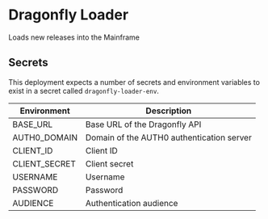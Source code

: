 # Dragonfly Loader

Loads new releases into the Mainframe

## Secrets

This deployment expects a number of secrets and environment variables to exist in a secret called
`dragonfly-loader-env`.

| Environment   | Description                               |
| ------------- | ----------------------------------------- |
| BASE_URL      | Base URL of the Dragonfly API             |
| AUTH0_DOMAIN  | Domain of the AUTH0 authentication server |
| CLIENT_ID     | Client ID                                 |
| CLIENT_SECRET | Client secret                             |
| USERNAME      | Username                                  |
| PASSWORD      | Password                                  |
| AUDIENCE      | Authentication audience                   |
